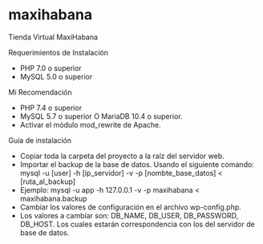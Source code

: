 # maxihabana
Tienda Virtual MaxiHabana


Requerimientos de Instalación
- PHP 7.0 o superior
- MySQL 5.0 o superior

Mi Recomendación
- PHP 7.4 o superior
- MySQL 5.7 o superior O MariaDB 10.4 o superior.
- Activar el módulo mod_rewrite de Apache.

Guía de instalación
- Copiar toda la carpeta del proyecto a la raíz del servidor web.
- Importar el backup de la base de datos. Usando el siguiente comando: mysql -u [user] -h [ip_servidor] -v -p [nombte_base_datos] < [ruta_al_backup]
- Ejemplo: mysql -u app -h 127.0.0.1 -v -p maxihabana < maxihabana.backup
- Cambiar los valores de configuración en el archivo wp-config.php.
- Los valores a cambiar son: DB_NAME, DB_USER, DB_PASSWORD, DB_HOST. Los cuales estarán correspondencia con los del servidor de base de datos.
